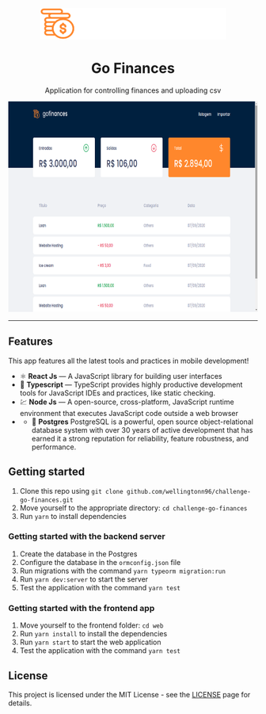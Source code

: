 <h1 align="center">
<br>
  <img src="./assets/logo.svg" alt="Go Finances">
<br>
<br>
Go Finances
</h1>

<p align="center">Application for controlling finances and uploading csv</p>



<div align="center">
  <img src="./assets/Screenshot.png" alt="demo-web" height="425" width="700">
</div>

<hr />

## Features

This app features all the latest tools and practices in mobile development!

- ⚛️ **React Js** — A JavaScript library for building user interfaces
- :blue_book: **Typescript** — TypeScript provides highly productive development tools for JavaScript IDEs and practices, like static checking.
- 💹 **Node Js** — A open-source, cross-platform, JavaScript runtime environment that executes JavaScript code outside a web browser
- - :blue_book: **Postgres** PostgreSQL is a powerful, open source object-relational database system with over 30 years of active development that has earned it a strong reputation for reliability, feature robustness, and performance.

## Getting started

1. Clone this repo using `git clone github.com/wellingtonn96/challenge-go-finances.git`
2. Move yourself to the appropriate directory: `cd challenge-go-finances`<br />
3. Run `yarn` to install dependencies

### Getting started with the backend server

1. Create the database in the Postgres
2. Configure the database in the `ormconfig.json` file
3. Run migrations with the command `yarn typeorm migration:run`
4. Run `yarn dev:server` to start the server
5. Test the application with the command `yarn test`

### Getting started with the frontend app

1. Move yourself to the frontend folder: `cd web`
2. Run `yarn install` to install the dependencies
3. Run `yarn start` to start the web application
1. Test the application with the command `yarn test`

## License

This project is licensed under the MIT License - see the [LICENSE](https://opensource.org/licenses/MIT) page for details.